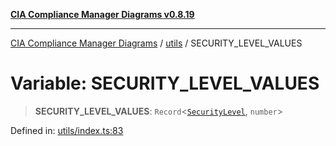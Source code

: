 [**CIA Compliance Manager Diagrams v0.8.19**](../../README.md)

***

[CIA Compliance Manager Diagrams](../../modules.md) / [utils](../README.md) / SECURITY\_LEVEL\_VALUES

# Variable: SECURITY\_LEVEL\_VALUES

> **SECURITY\_LEVEL\_VALUES**: `Record`\<[`SecurityLevel`](../../types/cia/type-aliases/SecurityLevel.md), `number`\>

Defined in: [utils/index.ts:83](https://github.com/Hack23/cia-compliance-manager/blob/8a17389ebf0d2a027875b835eec814811b99abcc/src/utils/index.ts#L83)
